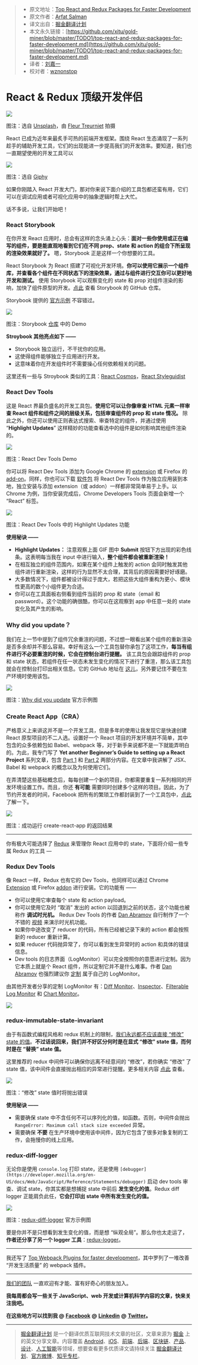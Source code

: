 > * 原文地址：[Top React and Redux Packages for Faster Development](https://codeburst.io/top-react-and-redux-packages-for-faster-development-5fa0ace42fe7)
> * 原文作者：[Arfat Salman](https://codeburst.io/@arfatsalman)
> * 译文出自：[掘金翻译计划](https://github.com/xitu/gold-miner)
> * 本文永久链接：[https://github.com/xitu/gold-miner/blob/master/TODO1/top-react-and-redux-packages-for-faster-development.md](https://github.com/xitu/gold-miner/blob/master/TODO1/top-react-and-redux-packages-for-faster-development.md)
> * 译者：[刘嘉一](https://github.com/lcx-seima)
> * 校对者：[wznonstop](https://github.com/wznonstop)

# React & Redux 顶级开发伴侣

![](https://cdn-images-1.medium.com/max/2000/1*mOfFxGkE0FP-eQ30xoYxlQ.jpeg)

图注：选自 [Unsplash](https://unsplash.com/search/photos/tools?utm_source=unsplash&utm_medium=referral&utm_content=creditCopyText)，由 [Fleur Treurniet](https://unsplash.com/photos/dQf7RZhMOJU?utm_source=unsplash&utm_medium=referral&utm_content=creditCopyText) 拍摄

React 已成为近年来最炙手可热的前端开发框架。围绕 React 生态涌现了一系列趁手的辅助开发工具，它们的出现能进一步提高我们的开发效率。要知道，我们也一直期望使用的开发工具可以

![](https://cdn-images-1.medium.com/max/800/1*lUkZYUKtkykpHNIOz3c0gg.gif)

图注：选自 [Giphy](https://gph.is/1VO6H7f)

如果你刚踏入 React 开发大门，那对你来说下面介绍的工具包都还蛮有用，它们可以在调试应用或者可视化应用中的抽象逻辑时帮上大忙。

话不多说，让我们开始吧！

### React Storybook

在你开发 React 应用时，总会有这样的念头涌上心头：**面对一些你使用或正在编写的组件，要是能直观地看到它们在不同 prop、state 和 action 的组合下所呈现的渲染效果就好了。** 嗯，Storybook 正是这样一个你想要的工具。

React Storybook 为 React 搭建了可视化开发环境。**你可以使用它展示一个组件库，并查看各个组件在不同状态下的渲染效果，通过与组件进行交互你可以更好地开发和测试。** 使用 Storybook 可以观察变化的 state 和 prop 对组件渲染的影响，加快了组件原型的开发。[点此](https://github.com/storybooks/storybook) 查看 Storybook 的 GitHub 仓库。

Storybook 提供的 [官方示例](https://storybook.js.org/examples/) 不容错过。

![](https://cdn-images-1.medium.com/max/800/1*TxuoKupMwNqsEKyrCdB9cQ.gif)

图注：Storybook [仓库](https://github.com/storybooks/storybook) 中的 Demo

**Stroybook 其他亮点如下 ——**

*   Storybook 独立运行，不干扰你的应用。
*   这使得组件能够独立于应用进行开发。
*   这意味着你在开发组件时不需要操心任何依赖相关的问题。

这里还有一些与 Stroybook 类似的工具：[React Cosmos](https://github.com/react-cosmos/react-cosmos)，[React Styleguidist](https://github.com/styleguidist/react-styleguidist)

### React Dev Tools

这是 React 界最负盛名的开发工具包。**使用它可以让你像审查 HTML 元素一样审查 React 组件和组件之间的层级关系，包括审查组件的 prop 和 state 情况。** 除此之外，你还可以使用正则表达式搜索、审查特定的组件，并通过使用 “**Highlight Updates**” 这样精妙的功能查看选中的组件是如何影响其他组件渲染的。

![](https://cdn-images-1.medium.com/max/800/1*9XrmfPqh_naIBlTi7dv3Hw.gif)

图注：React Dev Tools Demo

你可以将 React Dev Tools 添加为 Google Chrome 的 [extension](https://chrome.google.com/webstore/detail/react-developer-tools/fmkadmapgofadopljbjfkapdkoienihi) 或 Firefox 的 [add-on](https://addons.mozilla.org/firefox/addon/react-devtools/)。同样，你也可以下载 [软件包](https://github.com/facebook/react-devtools/tree/master/packages/react-devtools) 将 React Dev Tools 作为独立应用装到本地，独立安装与添加 extension（或 addon）一样都非常简单易于上手。以 Chrome 为例，当你安装完成后，Chrome Developers Tools 页面会新增一个 “React” 标签。

![](https://cdn-images-1.medium.com/max/800/1*3qBkNUef0uvzZvI_U8ZhLA.gif)

图注：React Dev Tools 中的 Highlight Updates 功能

**使用秘诀 ——**

*   **Highlight Updates：** 注意观察上面 GIF 图中 **Submit** 按钮下方出现的彩色线条。这表明每当我在 input 中进行输入，**整个组件都会被重新渲染！**
*   在相互独立的组件范围内，如果在某个组件上触发的 action 会同时触发其他组件进行重新渲染，这样的行为显然不太合理，其背后的原因需要好好琢磨。
*   大多数情况下，组件都被设计得过于庞大，若把这些大组件重构为更小、模块性更高的数个小组件更为合适。
*   你可以在工具面板右侧看到组件当前的 prop 和 state（email 和 password）。这个功能的确很酷，你可以在这观察到 app 中任意一处的 state 变化及其产生的影响。

### Why did you update？

我们在上一节中提到了组件冗余重渲的问题，不过想一眼看出某个组件的重新渲染是否多余却并不那么容易。幸好有这么一个工具包替你承包了这项工作，**每当有组件进行不必要重渲的时候，它会在控制台进行提醒。** 该工具包会跟踪组件的 prop 和 state 状态，若组件在任一状态未发生变化的情况下进行了重渲，那么该工具包就会在控制台打印出相关信息。它的 GitHub 地址在 [这儿](https://github.com/maicki/why-did-you-update)，另外要记住不要在生产环境时使用该包。

![](https://cdn-images-1.medium.com/max/800/1*CL5jum98a0QxOWeIb9QRBg.png)

图注：[Why did you update](https://github.com/maicki/why-did-you-update) 官方示例图

### Create React App（CRA）

严格意义上来讲这并不是一个开发工具，但是多年的使用让我发现它是快速创建 React 原型项目的不二人选。设置好一个 React 项目的开发环境并不简单，其中包含的众多依赖包如 Babel、webpack 等，对于新手来说都不是一下就能弄明白的。为此，我专门写了 **Yet another Beginner’s Guide to setting up a React Project** 系列文章，包含 [Part 1](https://codeburst.io/yet-another-beginners-guide-to-setting-up-a-react-project-part-1-bdc8a29aea22) 和 [Part 2](https://codeburst.io/yet-another-beginners-guide-to-setting-up-a-react-project-part-2-5d3151814333) 两部分内容。在文章中我讲解了 JSX、Babel 和 webpack 的概念以及为何使用它们。

在弄清楚这些基础概念后，每每创建一个新的项目，你都需要重复一系列相同的开发环境设置工作。而且，你还 **有可能** 需要同时创建多个这样的项目。因此，为了节约开发者的时间，Facebook 把所有的繁琐工作都封装到了一个工具包中，[点此](https://github.com/facebook/create-react-app) 了解一下。

![](https://cdn-images-1.medium.com/max/800/1*O1N_DRWt0EKJ-uzBTNE-tg.png)

图注：成功运行 create-react-app 的返回结果

* * *

你有极大可能选择了 [Redux](https://redux.js.org/) 来管理你 React 应用中的 state，下面将介绍一些专属 Redux 的工具 —

### Redux Dev Tools

像 React 一样，Redux 也有它的 Dev Tools，也同样可以通过 Chrome [Extension](https://github.com/zalmoxisus/redux-devtools-extension) 或 Firefox [addon](https://github.com/zalmoxisus/redux-devtools-extension) 进行安装。它的功能有 ——

*   你可以使用它审查每个 state 和 action payload。
*   你可以使用它及时 “取消” 发出的 action 以回退到之前的状态，这个功能也被称作 **调试时光机。** Redux Dev Tools 的作者 [Dan Abramov](https://medium.com/@dan_abramov) 自行制作了一个不错的 [视频](http://youtube.com/watch?v=xsSnOQynTHs) 来演示时光机功能。
*   如果你中途改变了 reducer 的代码，所有已经被记录下来的 action 都会按照新的 reducer 重新计算。
*   如果 reducer 代码抛异常了，你可以看到发生异常时的 action 和具体的错误信息。
*   Dev tools 的日志界面（LogMonitor）可以完全按照你的意愿进行定制。因为它本质上就是个 React 组件，所以定制它并不是什么难事。作者 [Dan Abramov](https://medium.com/@dan_abramov) 也强烈建议你 [定制](https://github.com/gaearon/redux-devtools/issues/3) 属于自己的 LogMonitor。

由其他开发者分享的定制 LogMonitor 有：[Diff Monitor](https://github.com/whetstone/redux-devtools-diff-monitor)、[Inspector](https://github.com/alexkuz/redux-devtools-inspector)、[Filterable Log Monitor](https://github.com/bvaughn/redux-devtools-filterable-log-monitor/) 和 [Chart Monitor](https://github.com/romseguy/redux-devtools-chart-monitor)。

![](https://cdn-images-1.medium.com/max/800/1*lAp8ZAk5uNFTuxjhx4GTdw.gif)

### redux-immutable-state-invariant

由于有函数式编程风格和 redux 机制上的限制，[我们永远都不应该直接 “修改” state 的值](https://redux.js.org/troubleshooting#never-mutate-reducer-arguments)。**不过话说回来，我们并不好区分何时是在显式 “修改” state 值，而何时是在 “替换” state 值。**

这里推荐的 redux 中间件可以确保你远离不经意间的 “修改”，若你确实 “修改” 了 state 值，该中间件会直接抛出相应的异常进行提醒。更多相关内容 [点此](https://github.com/leoasis/redux-immutable-state-invariant) 查看。

![](https://cdn-images-1.medium.com/max/1000/1*oOB0xSGDesQrkgAmMawR-Q.png)

图注：“修改” state 值时将抛出错误

**使用秘诀 ——**

*   需要确保 state 中不含任何不可以序列化的值，如函数。否则，中间件会抛出 `RangeError: Maximum call stack size exceeded` 异常。
*   需要确保 **不要** 在生产环境中使用该中间件，因为它包含了很多对象复制的工作，会拖慢你的线上应用。

### redux-diff-logger

无论你是使用 `console.log` 打印 state，还是使用 `[debugger](https://developer.mozilla.org/en-US/docs/Web/JavaScript/Reference/Statements/debugger)` 启动 dev tools 审查、调试 state，你其实都是想捕捉 state 中前后 **发生变化的值**。Redux diff logger 正能肩负此任，**它会打印出 state 中所有发生变化的值。**

![](https://cdn-images-1.medium.com/max/800/1*dwqA2l5S7nKPjY8cOoL1rA.png)

图注：[redux-diff-logger](https://github.com/evgenyrodionov/redux-diff-logger) 官方示例图

要是你并不是只想看到发生变化的值，而是想 “纵观全局”。那么你也太走运了，**作者还分享了另一个 logger 工具**：[redux-logger](https://github.com/evgenyrodionov/redux-logger)。

* * *

我还写了 [Top Webpack Plugins for faster development](https://codeburst.io/top-webpack-plugins-for-faster-development-a2f6accb7a3e)，其中罗列了一堆改善 “开发生活质量” 的 webpack 插件。

* * *

[我们的团队](https://goo.gl/gePhPg) 一直欢迎有才能、富有好奇心的朋友加入。

**我每周都会写一些关于 JavaScript、web 开发或计算机科学内容的文章，快来关注我吧。**

**在这些地方可以找到我 @** [**Facebook**](https://www.facebook.com/arfat.salman) **@** [**Linkedin**](https://www.linkedin.com/in/arfatsalman/) **@** [**Twitter**](https://twitter.com/salman_arfat)**。**

---

> [掘金翻译计划](https://github.com/xitu/gold-miner) 是一个翻译优质互联网技术文章的社区，文章来源为 [掘金](https://juejin.im) 上的英文分享文章。内容覆盖 [Android](https://github.com/xitu/gold-miner#android)、[iOS](https://github.com/xitu/gold-miner#ios)、[前端](https://github.com/xitu/gold-miner#前端)、[后端](https://github.com/xitu/gold-miner#后端)、[区块链](https://github.com/xitu/gold-miner#区块链)、[产品](https://github.com/xitu/gold-miner#产品)、[设计](https://github.com/xitu/gold-miner#设计)、[人工智能](https://github.com/xitu/gold-miner#人工智能)等领域，想要查看更多优质译文请持续关注 [掘金翻译计划](https://github.com/xitu/gold-miner)、[官方微博](http://weibo.com/juejinfanyi)、[知乎专栏](https://zhuanlan.zhihu.com/juejinfanyi)。
